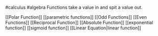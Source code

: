 #calculus #algebra 
Functions take a value in and spit a value out.

[[Polar Function]]
[[parametric functions]]
[[Odd Functions]]
[[Even Functions]]
[[Reciprocal Function]]
[[Absolute Function]]
[[exponential function]]
[[sigmoid function]]
[[Linear Equation|linear function]]
